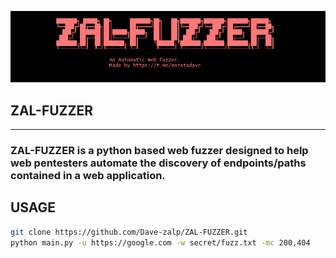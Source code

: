 ![logo](banner.png)

##                     ZAL-FUZZER
<hr>

### ZAL-FUZZER is a python based web fuzzer designed to help web pentesters automate the discovery of endpoints/paths contained in a web application.

## USAGE

```bash
git clone https://github.com/Dave-zalp/ZAL-FUZZER.git
python main.py -u https://google.com -w secret/fuzz.txt -mc 200,404
```




